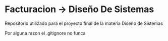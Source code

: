 # Facturacion -> Diseño De Sistemas

Repositorio utilizado para el proyecto final de la materia Diseño de Sistemas

Por alguna razon el .gitignore no funca
